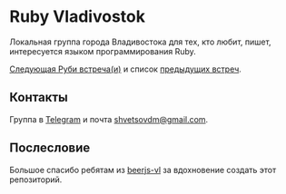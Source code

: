 # Ruby Vladivostok

Локальная группа города Владивостока для тех, кто любит, пишет, интересуется языком программирования Ruby.

[Следующая Руби встреча(и)](https://github.com/ruby-vladivostok/ruby-vladivostok.github.io/issues?q=is%3Aopen+is%3Aissue+label%3Ameetup)
и список [предыдущих встреч](https://github.com/ruby-vladivostok/ruby-vladivostok.github.io/issues?q=is%3Aissue+label%3Ameetup+is%3Aclosed).

## Контакты

Группа в [Telegram](https://t.me/rubyvladivostok) и почта [shvetsovdm@gmail.com](mailto:shvetsovdm@gmail.com).

## Послесловие

Большое спасибо ребятам из [beerjs-vl](http://beerjs-vl.ru/) за вдохновение создать этот репозиторий.
